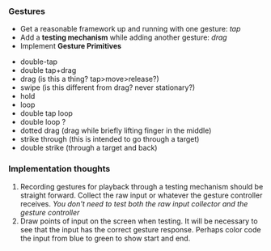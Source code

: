 ### Gestures
* Get a reasonable framework up and running with one gesture: *tap*
* Add a **testing mechanism** while adding another gesture: *drag*
* Implement **Gesture Primitives** 
 - double-tap
 - double tap+drag
 - drag (is this a thing? tap>move>release?)
 - swipe (is this different from drag? never stationary?)
 - hold
 - loop
 - double tap loop
 - double loop ?
 - dotted drag (drag while briefly lifting finger in the middle)
 - strike through (this is intended to go through a target)
 - double strike (through a target and back)
### Implementation thoughts
1. Recording gestures for playback through a testing mechanism should be straight forward. Collect the raw input or whatever the gesture controller receives. *You don't need to test both the raw input collector and the gesture controller*
2. Draw points of input on the screen when testing. It will be necessary to see that the input has the correct gesture response. Perhaps color code the input from blue to green to show start and end.

